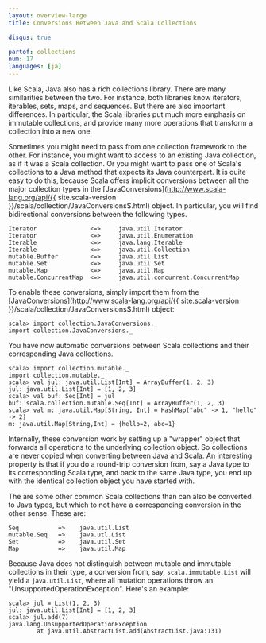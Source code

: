 ```yaml
---
layout: overview-large
title: Conversions Between Java and Scala Collections

disqus: true

partof: collections
num: 17
languages: [ja]
---
```


Like Scala, Java also has a rich collections library. There are many similarities between the two. For instance, both libraries know iterators, iterables, sets, maps, and sequences. But there are also important differences. In particular, the Scala libraries put much more emphasis on immutable collections, and provide many more operations that transform a collection into a new one.

Sometimes you might need to pass from one collection framework to the other. For instance, you might want to access to an existing Java collection, as if it was a Scala collection. Or you might want to pass one of Scala's collections to a Java method that expects its Java counterpart. It is quite easy to do this, because Scala offers implicit conversions between all the major collection types in the [JavaConversions](http://www.scala-lang.org/api/{{ site.scala-version }}/scala/collection/JavaConversions$.html) object. In particular, you will find bidirectional conversions between the following types.


    Iterator               <=>     java.util.Iterator
    Iterator               <=>     java.util.Enumeration
    Iterable               <=>     java.lang.Iterable
    Iterable               <=>     java.util.Collection
    mutable.Buffer         <=>     java.util.List
    mutable.Set            <=>     java.util.Set
    mutable.Map            <=>     java.util.Map
    mutable.ConcurrentMap  <=>     java.util.concurrent.ConcurrentMap

To enable these conversions, simply import them from the [JavaConversions](http://www.scala-lang.org/api/{{ site.scala-version }}/scala/collection/JavaConversions$.html) object:

    scala> import collection.JavaConversions._
    import collection.JavaConversions._

You have now automatic conversions between Scala collections and their corresponding Java collections.

    scala> import collection.mutable._
    import collection.mutable._
    scala> val jul: java.util.List[Int] = ArrayBuffer(1, 2, 3)
    jul: java.util.List[Int] = [1, 2, 3]
    scala> val buf: Seq[Int] = jul
    buf: scala.collection.mutable.Seq[Int] = ArrayBuffer(1, 2, 3)
    scala> val m: java.util.Map[String, Int] = HashMap("abc" -> 1, "hello" -> 2)
    m: java.util.Map[String,Int] = {hello=2, abc=1}

Internally, these conversion work by setting up a "wrapper" object that forwards all operations to the underlying collection object. So collections are never copied when converting between Java and Scala. An interesting property is that if you do a round-trip conversion from, say a Java type to its corresponding Scala type, and back to the same Java type, you end up with the identical collection object you have started with.

The are some other common Scala collections than can also be converted to Java types, but which to not have a corresponding conversion in the other sense. These are:

    Seq           =>    java.util.List 
    mutable.Seq   =>    java.utl.List
    Set           =>    java.util.Set 
    Map           =>    java.util.Map 

Because Java does not distinguish between mutable and immutable collections in their type, a conversion from, say, `scala.immutable.List` will yield a `java.util.List`, where all mutation operations throw an "UnsupportedOperationException". Here's an example:

    scala> jul = List(1, 2, 3)
    jul: java.util.List[Int] = [1, 2, 3]
    scala> jul.add(7)
    java.lang.UnsupportedOperationException
            at java.util.AbstractList.add(AbstractList.java:131)

